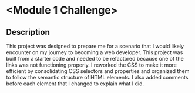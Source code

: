 # <Module 1 Challenge>

## Description

This project was designed to prepare me for a scenario that I would likely encounter on my journey to becoming a web developer. This project was built from a starter code and needed to be refactored because one of the links was not functioning properly. I reworked the CSS to make it more efficient by consolidating CSS selectors and properties and organized them to follow the semantic structure of HTML elements. I also added comments before each element that I changed to explain what I did. 
